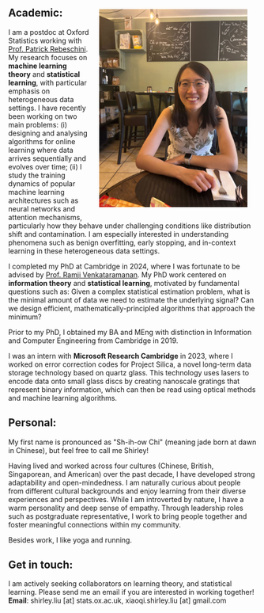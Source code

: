 <img src="provence_photo.jpeg" alt="provence_photo" 
width="300" height=auto ALIGN="right" style="float: right; margin:20px 20px 20px 20px">

## Academic:
I am a postdoc at Oxford Statistics working 
with [Prof. Patrick Rebeschini](https://www.stats.ox.ac.uk/~rebeschi/). My research focuses on **machine learning theory** and **statistical learning**, with particular emphasis on heterogeneous data settings. I have recently been working on two main problems: (i) designing and analysing algorithms for online learning where data arrives sequentially and evolves over time; (ii) I study the training dynamics of popular machine learning architectures such as neural networks and attention mechanisms, particularly how they behave under challenging conditions like distribution shift and contamination. I am especially interested in understanding phenomena such as benign overfitting, early stopping, and in-context learning in these heterogeneous data settings.

I completed my PhD at Cambridge in 2024, where I was fortunate to be advised by [Prof. Ramji Venkataramanan](https://rv285.github.io/). My PhD work centered on **information theory** and **statistical learning**, motivated by fundamental questions such as: Given a complex statistical estimation problem, what is the  minimal amount of data we need to estimate the underlying signal? Can we design efficient, mathematically-principled algorithms that approach the minimum? 

Prior to my PhD, I obtained my BA and MEng with distinction in Information and Computer Engineering from Cambridge in 2019. 

I was an intern with 
**Microsoft Research Cambridge** in 2023, where I worked on error correction codes for Project Silica, a novel long-term data storage technology based on quartz glass. This technology uses lasers to encode data onto small glass discs by creating nanoscale gratings that represent binary information, which can then be read using optical methods and machine learning algorithms.

## Personal:
My first name is pronounced as "Sh-ih-ow Chi" (meaning jade born at dawn in Chinese), but feel free to call me Shirley!

Having lived and worked across four cultures (Chinese, British, Singaporean, and American) over the past decade, I have developed strong adaptability and open-mindedness. I am naturally curious about people from different cultural backgrounds and enjoy learning from their diverse experiences and perspectives. While I am introverted by nature, I have a warm personality and deep sense of empathy. Through leadership roles such as postgraduate representative, I work to bring people together and foster meaningful connections within my community.

Besides work, I like yoga and running.

## Get in touch:
I am actively seeking collaborators on learning theory, and statistical learning. Please send me an email if you are interested in working together!\
**Email**: shirley.liu [at] stats.ox.ac.uk, xiaoqi.shirley.liu [at] gmail.com